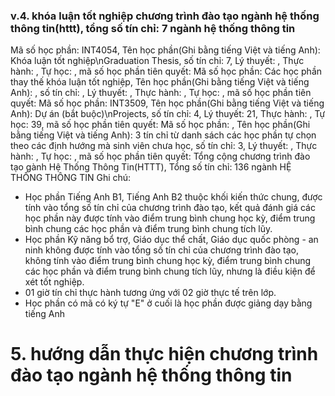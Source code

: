 ### v.4. khóa luận tốt nghiệp chương trình đào tạo ngành hệ thống thông tin(httt), tổng số tín chỉ: 7 ngành hệ thống thông tin
Mã số học phần: INT4054, Tên học phần(Ghi bằng tiếng Việt và tiếng Anh): Khóa luận tốt nghiệp\nGraduation Thesis, số tín chỉ: 7, Lý thuyết: , Thực hành: , Tự học: , mã số học phần tiên quyết:
Mã số học phần: Các học phần thay thế khóa luận tốt nghiệp, Tên học phần(Ghi bằng tiếng Việt và tiếng Anh): , số tín chỉ: , Lý thuyết: , Thực hành: , Tự học: , mã số học phần tiên quyết:
Mã số học phần: INT3509, Tên học phần(Ghi bằng tiếng Việt và tiếng Anh): Dự án (bắt buộc)\nProjects, số tín chỉ: 4, Lý thuyết: 21, Thực hành: , Tự học: 39, mã số học phần tiên quyết:
Mã số học phần: , Tên học phần(Ghi bằng tiếng Việt và tiếng Anh): 3 tín chỉ từ danh sách các học phần tự chọn theo các định hướng mà sinh viên chưa học, số tín chỉ: 3, Lý thuyết: , Thực hành: , Tự học: , mã số học phần tiên quyết:
Tổng cộng chương trình đào tạo gành Hệ Thống Thông Tin(HTTT), Tổng số tín chỉ: 136 ngành HỆ THỐNG THÔNG TIN
Ghi chú:
-   Học phần Tiếng Anh B1, Tiếng Anh B2 thuộc khối kiến thức chung, được tính vào tổng số tín chỉ của chương trình đào tạo, kết quả đánh giá các học phần này được tính vào điểm trung bình chung học kỳ, điểm trung bình chung các học phần và điểm trung bình chung tích lũy.
-   Học phần Kỹ năng bổ trợ, Giáo dục thể chất, Giáo dục quốc phòng - an ninh không được tính vào tổng số tín chỉ của chương trình đào tạo, không tính vào điểm trung bình chung học kỳ, điểm trung bình chung các học phần và điểm trung bình chung tích lũy, nhưng là điều kiện để xét tốt nghiệp.
-   01 giờ tín chỉ thực hành tương ứng với 02 giờ thực tế trên lớp.
-   Học phần có mã có ký tự "E" ở cuối là học phần được giảng dạy bằng tiếng Anh
# 5. hướng dẫn thực hiện chương trình đào tạo ngành hệ thống thông tin
